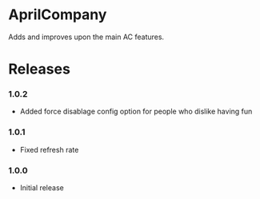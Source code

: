 # AprilCompany
Adds and improves upon the main AC features.

# Releases

### 1.0.2
* Added force disablage config option for people who dislike having fun

### 1.0.1
* Fixed refresh rate

### 1.0.0
* Initial release